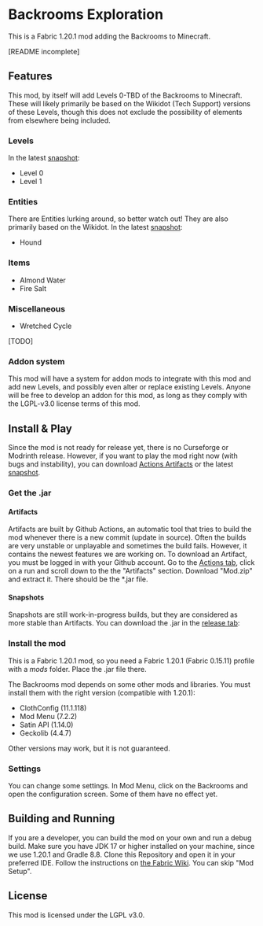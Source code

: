# Backrooms Exploration
This is a Fabric 1.20.1 mod adding the Backrooms to Minecraft.

\[README incomplete\]

## Features

This mod, by itself will add Levels 0-TBD of the Backrooms to Minecraft. These will likely primarily be based on the Wikidot (Tech Support) versions of these Levels, though this does not exclude the possibility of elements from elsewhere being included.

### Levels

In the latest [snapshot](https://github.com/Backrooms-Mod/backrooms-mod/releases/tag/WIP):
- Level 0
- Level 1

### Entities

There are Entities lurking around, so better watch out! They are also primarily based on the Wikidot.
In the latest [snapshot](https://github.com/Backrooms-Mod/backrooms-mod/releases/tag/WIP): 
- Hound

### Items

- Almond Water
- Fire Salt

###  Miscellaneous

- Wretched Cycle

\[TODO\]


### Addon system

This mod will have a system for addon mods to integrate with this mod and add new Levels, and possibly even alter or replace existing Levels. Anyone will be free to develop an addon for this mod, as long as they comply with the LGPL-v3.0 license terms of this mod.


## Install & Play

Since the mod is not ready for release yet, there is no Curseforge or Modrinth release. However, if you want to play the mod right now (with bugs and instability), you can download [Actions Artifacts](https://github.com/Backrooms-Mod/backrooms-mod/actions) or the latest [snapshot](https://github.com/Backrooms-Mod/backrooms-mod/releases/tag/WIP).

### Get the .jar

#### Artifacts

Artifacts are built by Github Actions, an automatic tool that tries to build the mod whenever there is a new commit (update in source). Often the builds are very unstable or unplayable and sometimes the build fails. However, it contains the newest features we are working on. 
To download an Artifact, you must be logged in with your Github account. Go to the [Actions tab](https://github.com/Backrooms-Mod/backrooms-mod/actions), click on a run and scroll down to the the "Artifacts" section. Download "Mod.zip" and extract it. There should be the *.jar file.

#### Snapshots

Snapshots are still work-in-progress builds, but they are considered as more stable than Artifacts. You can download the .jar in the [release tab](https://github.com/Backrooms-Mod/backrooms-mod/releases/tag/WIP):


### Install the mod

This is a Fabric 1.20.1 mod, so you need a Fabric 1.20.1 (Fabric 0.15.11) profile with a *mods* folder. Place the .jar file there. 

The Backrooms mod depends on some other mods and libraries. You must install them with the right version (compatible with 1.20.1):
- ClothConfig (11.1.118)
- Mod Menu (7.2.2)
- Satin API (1.14.0)
- Geckolib (4.4.7)

Other versions may work, but it is not guaranteed.

### Settings

You can change some settings. In Mod Menu, click on the Backrooms and open the configuration screen. Some of them have no effect yet.


## Building and Running

If you are a developer, you can build the mod on your own and run a debug build. Make sure you have JDK 17 or higher installed on your machine, since we use 1.20.1 and Gradle 8.8. Clone this Repository and open it in your preferred IDE. Follow the instructions on [the Fabric Wiki](https://fabricmc.net/wiki/tutorial:setup). You can skip "Mod Setup".


## License

This mod is licensed under the LGPL v3.0.